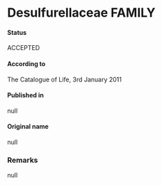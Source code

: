 Desulfurellaceae FAMILY
=======

#### Status
ACCEPTED

#### According to
The Catalogue of Life, 3rd January 2011

#### Published in
null

#### Original name
null

### Remarks
null